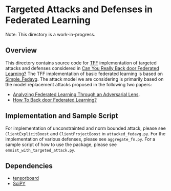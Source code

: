 # Targeted Attacks and Defenses in Federated Learning

Note: This directory is a work-in-progress.

## Overview

This directory contains source code for
[TFF](https://www.tensorflow.org/federated) implementation of targeted attacks
and defenses considered in
[Can You Really Back door Federated Learning?](https://arxiv.org/abs/1911.07963)
The TFF implementation of basic federated learning is based on
[Simple_Fedavg](https://github.com/tensorflow/federated/blob/main/tensorflow_federated/examples/simple_fedavg).
The attack model we are considering is primarily based on the model replacement
attacks proposed in the following two papers:

*   [Analyzing Federated Learning Through an Adversarial Lens](https://arxiv.org/abs/1811.12470).
*   [How To Back door Federated Learning?](https://arxiv.org/abs/1807.00459)

## Implementation and Sample Script

For implementation of unconstrainted and norm bounded attack, please see
`ClientExplicitBoost` and `ClientProjectBoost` in `attacked_fedavg.py`. For the
implementation of various defenses, please see `aggregate_fn.py`. For a sample
script of how to use the package, please see `emnist_with_targeted_attack.py`.

## Dependencies

*   [tensorboard](https://pypi.org/project/tensorboard/)
*   [SciPY](https://www.scipy.org/)
